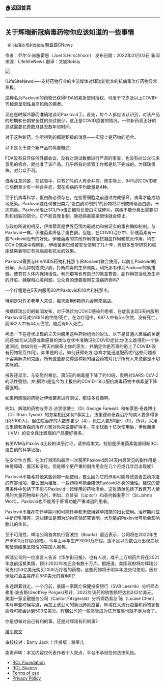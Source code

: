 ###  [:house:返回首頁](https://github.com/ourhimalayas/txt)
---


## 关于辉瑞新冠病毒药物你应该知道的一些事情
` 喜马拉雅农场新西兰站` [轉載自GNews](https://gnews.org/zh-hans/1831969/)

作者：乔尔·S·赫施霍恩（Joel S.Hirschhorn）
发布日期：2022年01月03日
新闻来源：LifeSiteNews
翻译：文虓Bobby

![](https://assets.gnews.org/wp-content/uploads/2022/01/010703.jpg)

(LifeSiteNews)—-支持药物行业的主流媒体对辉瑞新批准的抗病毒治疗药物异常积极。

这种名为Paxlovid的药物已获得FDA的紧急使用授权，可用于12岁及以上COVID-19检测呈阳性且高风险的患者。

现在是时候冷静而准确地谈论Paxlovid了。首先，每个人都应该认识到，对该产品的短期和长期安全性的测试很少，这正是COVID疫苗的情况。一种新药真正好的测试需要花费数月甚至数年的时间。

对于这种新药，你所得到的都是积极的消息——实际上是药物的组合。

以下是关于这个新产品的简要概述:

FDA没有召开任何外部会议，没有对测试数据进行严肃的审查，也没有向公众征求意见的机会，就批准了该产品。几乎所有的监管工作都是私下完成的。为辉瑞很棒。对公众不利。

值得注意的是，在试验中，只有21%的人有合并症，而实际上，94%的COVID死亡病例至少有一种合并症，潜在疾病的平均数量是4种。

至于抗病毒科学，蛋白酶必须存在，在接管细胞之前通过完成循环，病毒才能成功地感染。Paxlovid或任何被归类为“蛋白酶抑制剂”的药物将抑制或降低蛋白酶，干扰病毒。Paxlovid阻止3CLPro蛋白酶将长蛋白切成碎片。病毒不能分离出需要切割和组装的部分。它不能自我复制。新冠病毒感染很快就会停止。

与政府所说的相反，伊维菌素是世界范围内最成功和被证实的蛋白酶抑制剂。与Paxlovid一样，伊维菌素降低了蛋白酶，但是，在COVID治疗中，伊维菌素有一些Paxlovid没有的好处。伊维菌素的其他作用包括抗凝血作用和抗炎作用，均在COVID感染中观察到。伊维菌素已经被安全使用了几十年，有很多医学研究和临床结果表明它有抗病毒和抗炎的效果。

Paxlovid需要与HIV/AIDS药物利托那韦(Ritonavir)联合使用，以防止Paxlovid的分解，从而抑制或减少酶，打断病毒的生命周期。利托那韦作为Paxlovid的助推器，使其在人体内保持活性。利托那韦也有自己的黑盒警告，副作用包括危及生命的肝脏、胰腺和心脏问题。公众真的想要服用艾滋病药物吗?

一个疗程是在5天内服用20片Paxlovid和10片利托那韦。

特别是对许多老年人来说，每天服用6颗药丸会带来挑战。

根据辉瑞公司的新闻发布，对于确诊为COVID感染的患者，在症状出现3天内服用Paxlovid可减少89%的住院/死亡。在治疗组中，697人中有5人住院，没有死亡，而682人中有44人住院，随后有9人死亡。

考虑一下在症状出现的三天内服用这种药物组合的说法。以下是普通人面临的关键问题:如何从流感或重感冒的类似症状中准确识别COVID症状;你怎么能得到一个快速测试; 你如何在一两天内联系上你的医生，并确定你是否真的患上了COVID(没有药物相互作用)，如果是的话，如何获得处方;怎样才能迅速配药呢?这些问题都不容易解决和克服。所有这些都使得这种新的组合药物对几乎所有人来说都是不切实际的。

报告还显示，与安慰剂相比，第5天的病毒量下降了约10倍，表明对SARS-CoV-2的活性强劲，并(据称)是迄今为止报告的COVID-19口服抗病毒药物中病毒量下降最强的。

如果用辉瑞的药物对伊维菌素进行测试，那该多有趣啊。

例如，辉瑞的药物与乔治·法里德博士（Dr. George Fareed）和布莱恩·泰森博士（Dr. Brian Tyson）的方案相比如何?事实上，法里德和泰森治疗的病人要多得多(约7000人)，但住院治疗的人数却更少（4），死亡人数却相同（0）。所以，采用法里德和泰森的治疗方案对你来说要好得多。在全球数十亿次使用后，伊维菌素（IVM）的安全性比辉瑞的产品要好得多。

有关IVM与Paxlovid比较的详细讨论，请参阅本文。特别是伊维菌素能够阻断3CL蛋白酶的科学证据。

在安全性方面，在治疗期间和最后一次服用Paxlovid后34天内最常见的副作用是味觉障碍、腹泻和呕吐。但是哪个更严重的副作用会在几个月或几年后出现呢?

Paxlovid不能与其他某些药物一起使用，要么因为它的作用可能导致患者血药浓度的有害增加，要么因为相反，一些药物可能会降低Paxlovid本身的活性。建议的使用条件中包括了不能与Paxlovid一起使用的药物清单。这张清单包括了数百万人使用的大量药物和补充剂，例如，立普妥（Lipitor）和圣约翰麦芽汁（St.John’s Wort）。Paxlovid也不能用于肝肾功能严重减退的患者。

Paxlovid不推荐在怀孕期间和可能怀孕和未使用避孕措施的妇女使用。治疗期间应中断母乳喂养。这些建议是因为动物实验研究表明，大剂量的Paxlovid可能会影响胎儿的生长。

至于可用性，辉瑞公司首席执行官波拉（Bourla）最近表示，公司将在2022年生产8000万疗程(药物)，今年上半年生产3000万疗程。这不足以为数百万出现症状和检测结果呈阳性的美国人服务。

辉瑞公司的一位发言人告诉《华尔街日报》，也有人说，成千上万的药片将在2021年底前运抵美国，预计2022年初还会有数十万片。据报道，美国政府将向辉瑞公司支付53亿美元购买1000万疗程的药物，这些药物将于明年年底交付使用。医疗保险将涵盖每疗程530美元的费用吗?

永远跟着钱走。一个月前，美国一家医疗保健投资银行（SVB Leerink）分析师杰弗里·波吉斯(Geoffrey Porges)预计，2022年该药的销售额将达到242亿美元。美国一家金融服务公司（Cantor Fitzgerald）分析师路易丝·陈（Louise Chen）本月早些时候写道，再加上该公司的新冠肺炎疫苗，辉瑞在大流行疫苗和药物销售高峰可能会达到500亿美元。辉瑞公司的一些高管成为亿万富翁也就不足为奇了。

你是想做对自己有利的事，还是对辉瑞有利的事?

[援引原文](https://www.lifesitenews.com/opinion/heres-what-you-should-know-about-pfizers-new-covid-drug/)

审核校对：Barry Jack
上传排版：糖果儿

 

免责声明：本文内容仅代表作者个人观点，平台不承担任何法律风险。

- [ROL Foundation](https://rolfoundation.org/)
- [ROL Society](https://rolsociety.org/)
- [Terms of use](https://gnews.org/terms-of-use-3/)
- [Privacy Policy](https://gnews.org/privacy-policy/)
